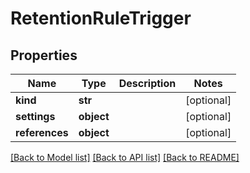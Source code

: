 # RetentionRuleTrigger

## Properties
Name | Type | Description | Notes
------------ | ------------- | ------------- | -------------
**kind** | **str** |  | [optional] 
**settings** | **object** |  | [optional] 
**references** | **object** |  | [optional] 

[[Back to Model list]](../README.md#documentation-for-models) [[Back to API list]](../README.md#documentation-for-api-endpoints) [[Back to README]](../README.md)

